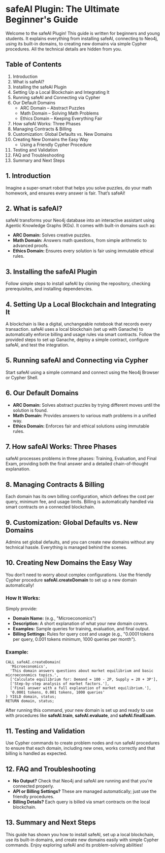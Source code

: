 # safeAI Plugin: The Ultimate Beginner's Guide

Welcome to the safeAI Plugin! This guide is written for beginners and young students. It explains everything from installing safeAI, connecting to Neo4j, using its built-in domains, to creating new domains via simple Cypher procedures. All the technical details are hidden from you.

## Table of Contents
1. Introduction
2. What is safeAI?
3. Installing the safeAI Plugin
4. Setting Up a Local Blockchain and Integrating It
5. Running safeAI and Connecting via Cypher
6. Our Default Domains
   - ARC Domain – Abstract Puzzles
   - Math Domain – Solving Math Problems
   - Ethics Domain – Keeping Everything Fair
7. How safeAI Works: Three Phases
8. Managing Contracts & Billing
9. Customization: Global Defaults vs. New Domains
10. Creating New Domains the Easy Way
    - Using a Friendly Cypher Procedure
11. Testing and Validation
12. FAQ and Troubleshooting
13. Summary and Next Steps

## 1. Introduction
Imagine a super-smart robot that helps you solve puzzles, do your math homework, and ensures every answer is fair. That’s safeAI!

## 2. What is safeAI?
safeAI transforms your Neo4j database into an interactive assistant using Agentic Knowledge Graphs (KGs). It comes with built-in domains such as:
- **ARC Domain:** Solves creative puzzles.
- **Math Domain:** Answers math questions, from simple arithmetic to advanced proofs.
- **Ethics Domain:** Ensures every solution is fair using immutable ethical rules.

## 3. Installing the safeAI Plugin
Follow simple steps to install safeAI by cloning the repository, checking prerequisites, and installing dependencies.

## 4. Setting Up a Local Blockchain and Integrating It
A blockchain is like a digital, unchangeable notebook that records every transaction. safeAI uses a local blockchain (set up with Ganache) to automatically enforce billing and usage rules via smart contracts. Follow the provided steps to set up Ganache, deploy a simple contract, configure safeAI, and test the integration.

## 5. Running safeAI and Connecting via Cypher
Start safeAI using a simple command and connect using the Neo4j Browser or Cypher Shell.

## 6. Our Default Domains
- **ARC Domain:** Solves abstract puzzles by trying different moves until the solution is found.
- **Math Domain:** Provides answers to various math problems in a unified way.
- **Ethics Domain:** Enforces fair and ethical solutions using immutable rules.

## 7. How safeAI Works: Three Phases
safeAI processes problems in three phases: Training, Evaluation, and Final Exam, providing both the final answer and a detailed chain-of-thought explanation.

## 8. Managing Contracts & Billing
Each domain has its own billing configuration, which defines the cost per query, minimum fee, and usage limits. Billing is automatically handled via smart contracts on a connected blockchain.

## 9. Customization: Global Defaults vs. New Domains
Admins set global defaults, and you can create new domains without any technical hassle. Everything is managed behind the scenes.

## 10. Creating New Domains the Easy Way
You don’t need to worry about complex configurations. Use the friendly Cypher procedure **safeAI.createDomain** to set up a new domain automatically!

### How It Works:
Simply provide:
- **Domain Name:** (e.g., "Microeconomics")
- **Description:** A short explanation of what your new domain covers.
- **Examples:** Sample queries for training, evaluation, and final output.
- **Billing Settings:** Rules for query cost and usage (e.g., "0.0001 tokens per query, 0.001 tokens minimum, 1000 queries per month").

### Example:
```cypher
CALL safeAI.createDomain(
  'Microeconomics',
  'This domain answers questions about market equilibrium and basic microeconomics topics.',
  ['Calculate equilibrium for: Demand = 100 - 2P, Supply = 20 + 3P'],
  ['Step-by-step analysis of market factors.'],
  ['Final answer with a full explanation of market equilibrium.'],
  '0.0001 tokens, 0.001 tokens, 1000 queries'
) YIELD domain, status;
RETURN domain, status;
```

After running this command, your new domain is set up and ready to use with procedures like **safeAI.train**, **safeAI.evaluate**, and **safeAI.finalExam**.

## 11. Testing and Validation
Use Cypher commands to create problem nodes and run safeAI procedures to ensure that each domain, including new ones, works correctly and that billing is handled as expected.

## 12. FAQ and Troubleshooting
- **No Output?** Check that Neo4j and safeAI are running and that you’re connected properly.
- **API or Billing Settings?** These are managed automatically; just use the friendly procedures.
- **Billing Details?** Each query is billed via smart contracts on the local blockchain.

## 13. Summary and Next Steps
This guide has shown you how to install safeAI, set up a local blockchain, use its built-in domains, and create new domains easily with simple Cypher commands. Enjoy exploring safeAI and its problem-solving abilities!
